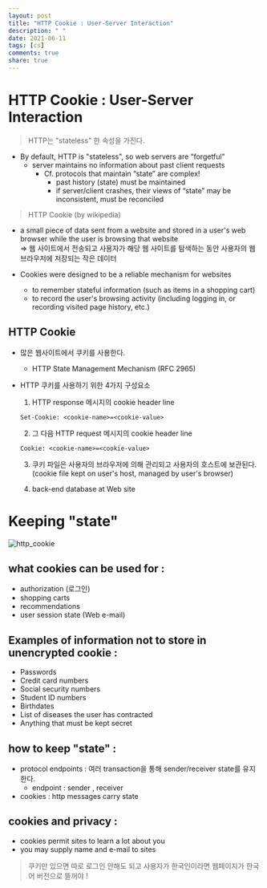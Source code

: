 ```yaml
---
layout: post
title: "HTTP Cookie : User-Server Interaction"
description: " "
date: 2021-06-11
tags: [cs]
comments: true
share: true
---
```


# HTTP Cookie : User-Server Interaction

> HTTP는 "stateless" 한 속성을 가진다. 

* By default, HTTP is "stateless", so web servers are “forgetful”
  * server maintains no information about past client requests
    * Cf. protocols that maintain “state” are complex!
      * past history (state) must be maintained
      * if server/client crashes, their views of “state” may be inconsistent, must be reconciled

> HTTP Cookie (by wikipedia)

* a small piece of data sent from a website and stored in a user's web browser while the user is browsing that website 
<br> => 웹 사이트에서 전송되고 사용자가 해당 웹 사이트를 탐색하는 동안 사용자의 웹 브라우저에 저장되는 작은 데이터

* Cookies were designed to be a reliable mechanism for websites
  * to remember stateful information (such as items in a shopping cart)
  * to record the user's browsing activity (including logging in, or recording visited page
history, etc.) 

## HTTP Cookie

* 많은 웹사이트에서 쿠키를 사용한다. 
  * HTTP State Management Mechanism (RFC 2965)
* HTTP 쿠키를 사용하기 위한 4가지 구성요소 
  
  1. HTTP response 메시지의 cookie header line
  ```
  Set-Cookie: <cookie-name>=<cookie-value>
  ``` 
  2. 그 다음 HTTP request 메시지의 cookie header line
  ```
  Cookie: <cookie-name>=<cookie-value> 
  ```
  
  3. 쿠키 파일은 사용자의 브라우저에 의해 관리되고 사용자의 호스트에 보관된다. (cookie file kept on user's host, managed by user's browser)

  4. back-end database at Web site

# Keeping "state"

![http_cookie](https://user-images.githubusercontent.com/38216027/71318771-a5b72300-24d8-11ea-8027-068c7d16178a.png)

## what cookies can be used for : 

* authorization (로그인)
* shopping carts
* recommendations
* user session state (Web e-mail)

## Examples of information not to store in unencrypted cookie : 

* Passwords 
* Credit card numbers
* Social security numbers
* Student ID numbers
* Birthdates
* List of diseases the user has contracted 
* Anything that must be kept secret

## how to keep "state" : 

* protocol endpoints : 여러 transaction을 통해 sender/receiver state를 유지한다. 
  * endpoint : sender , receiver
* cookies : http messages carry state
     
## cookies and privacy : 
  
* cookies permit sites to learn a lot about you
* you may supply name and e-mail to sites  

> 쿠키만 있으면 따로 로그인 안해도 되고 사용자가 한국인이라면 웹페이지가 한국어 버전으로 뜰꺼야 ! 